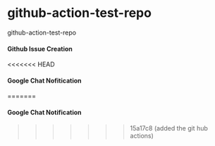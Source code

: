 # github-action-test-repo
github-action-test-repo

#### Github Issue Creation 

<<<<<<< HEAD
#### Google Chat Nofitication 
=======
#### Google Chat Notification 
>>>>>>> 15a17c8 (added the git hub actions)
